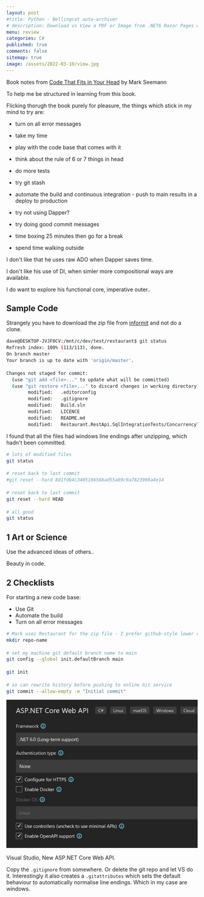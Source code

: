 ```yaml
---
layout: post
#title: Python - Bellingcat auto-archiver
# description: Download vs View a PDF or Image from .NET6 Razor Pages with source code
menu: review
categories: C#
published: true 
comments: false     
sitemap: true
image: /assets/2022-03-10/view.jpg 
---
```

<!-- [![alt text](/assets/2022-03-09/vsc.jpg "desktop"){:width="500px"}](/assets/2022-03-09/vsc.jpg) -->
<!-- [![alt text](/assets/2022-03-10/down.jpg "desktop")](/assets/2022-03-10/down.jpg) -->

Book notes from [Code That Fits in Your Head]() by Mark Seemann

To help me be structured in learning from this book.


Flicking thorugh the book purely for pleasure, the things which stick in my mind to try are:

- turn on all error messages
- take my time
- play with the code base that comes with it
- think about the rule of 6 or 7 things in head
- do more tests
- try git stash
- automate the build and continuous integration - push to main results in a deploy to production
- try not using Dapper?
- try doing good commit messages


- time boxing 25 minutes then go for a break
- spend time walking outside

I don't like that he uses raw ADO when Dapper saves time.

I don't like his use of DI, when simler more compositional ways are available.

I do want to explore his functional core, imperative outer..

## Sample Code

Strangely you have to download the zip file from [informit](https://www.informit.com/store/code-that-fits-in-your-head-heuristics-for-software-9780137464401) and not do a clone.

<!-- [![alt text](/assets/2022-03-10/down.jpg "desktop")](/assets/2022-03-10/down.jpg) -->
```bash
dave@DESKTOP-JVJF0CV:/mnt/c/dev/test/restaurant$ git status
Refresh index: 100% (113/113), done.
On branch master
Your branch is up to date with 'origin/master'.

Changes not staged for commit:
  (use "git add <file>..." to update what will be committed)
  (use "git restore <file>..." to discard changes in working directory)
        modified:   .editorconfig
        modified:   .gitignore
        modified:   Build.sln
        modified:   LICENCE
        modified:   README.md
        modified:   Restaurant.RestApi.SqlIntegrationTests/ConcurrencyTests.cs
```

I found that all the files had windows line endings after unzipping, which hadn't been committed.

```bash
# lots of modified files
git status

# reset back to last commit
#git reset --hard 8d1fdb4c340516656bad55a69c9a7823996a4e14

# reset back to last commit
git reset --hard HEAD

# all good
git status
```

## 1 Art or Science

Use the advanced ideas of others..

Beauty in code.

## 2 Checklists

For starting a new code base:

- Use Git
- Automate the build
- Turn on all error messages

```bash
# Mark uses Restaurant for the zip file - I prefer github-style lower case and hypen
mkdir repo-name

# set my machine git default branch name to main
git config --global init.defaultBranch main

git init

# so can rewrite history before pushing to online Git service
git commit --allow-empty -m "Initial commit"
```

[![alt text](/assets/2022-04-12/api.jpg "desktop")](/assets/2022-04-12/api.jpg)

Visual Studio, New ASP.NET Core Web API. 

Copy the `.gitignore` from somewhere. Or delete the git repo and let VS do it. Interestingly it also creates a `.gitattributes` which sets the default behaviour to automatically normalise line endings. Which in my case are windows.
